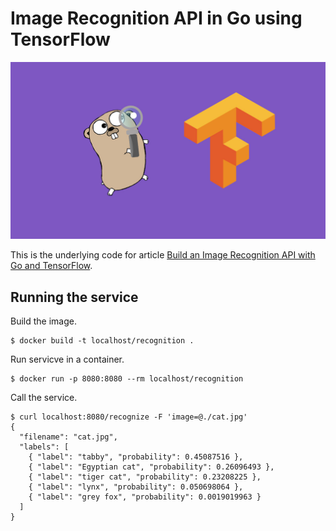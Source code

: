 # Image Recognition API in Go using TensorFlow

<p align="center">
  <img src="./cover.jpg"/>
</p>

This is the underlying code for article [Build an Image Recognition API with Go and TensorFlow](https://outcrawl.com/image-recognition-api-go-tensorflow).

## Running the service

Build the image.

```
$ docker build -t localhost/recognition .
```

Run servicve in a container.

```
$ docker run -p 8080:8080 --rm localhost/recognition
```

Call the service.

```
$ curl localhost:8080/recognize -F 'image=@./cat.jpg'
{
  "filename": "cat.jpg",
  "labels": [
    { "label": "tabby", "probability": 0.45087516 },
    { "label": "Egyptian cat", "probability": 0.26096493 },
    { "label": "tiger cat", "probability": 0.23208225 },
    { "label": "lynx", "probability": 0.050698064 },
    { "label": "grey fox", "probability": 0.0019019963 }
  ]
}
```
